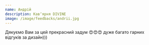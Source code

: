 ```yaml
---
name: Андрій   
description: Кавʼярня DIVINE
image: /image/feedbacks/andrii.jpg
---
```

Дякуємо Вам за цей прекрасний задум 😍😍😍 дуже багато гарних відгуків за дизайн)))